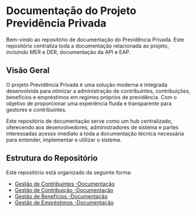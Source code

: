 # Documentação do Projeto Previdência Privada

Bem-vindo ao repositório de documentação do Previdência Privada. Este repositório centraliza toda a documentação relacionada ao projeto, incluindo MER e DER, documentação da API e EAP.

## Visão Geral

O projeto Previdência Privada é uma solução moderna e integrada desenvolvida para otimizar a administração de contribuintes, contribuições, benefícios e empréstimos em regimes próprios de previdência. Com o objetivo de proporcionar uma experiência fluida e transparente para gestores e contribuintes.

Este repositório de documentação serve como um hub centralizado, oferecendo aos desenvolvedores, administradores de sistema e partes interessadas acesso imediato a toda a documentação técnica necessária para entender, implementar e utilizar o sistema.

## Estrutura do Repositório

Este repositório está organizado da seguinte forma:

- [Gestão de Contribuintes -Documentação](https://github.com/Projeto-previdencia-privada/Documentacao/tree/main/Gest%C3%A3o%20de%20Contribuintes%20-%20Documenta%C3%A7%C3%A3o)
- [Gestão de Contribuição -Documentação](https://github.com/Projeto-previdencia-privada/Documentacao/tree/main/Gest%C3%A3o%20de%20Contribui%C3%A7%C3%B5es%20-%20Documenta%C3%A7%C3%A3o)
- [Gestão de Benefícios -Documentação](https://github.com/Projeto-previdencia-privada/Documentacao/tree/main/Gest%C3%A3o%20de%20Beneficios%20-%20Documenta%C3%A7%C3%A3o)
- [Gestão de Empréstimos -Documentação](https://github.com/Projeto-previdencia-privada/Documentacao/tree/main/Gest%C3%A3o%20de%20Empr%C3%A9stimos%20-%20Documenta%C3%A7%C3%A3o)
